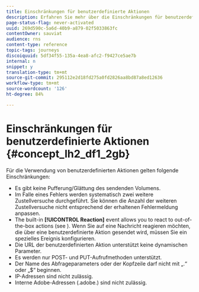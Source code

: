 ```yaml
---
title: Einschränkungen für benutzerdefinierte Aktionen
description: Erfahren Sie mehr über die Einschränkungen für benutzerdefinierte Aktionen
page-status-flag: never-activated
uuid: 269d590c-5a6d-40b9-a879-02f5033863fc
contentOwner: sauviat
audience: rns
content-type: reference
topic-tags: journeys
discoiquuid: 5df34f55-135a-4ea8-afc2-f9427ce5ae7b
internal: n
snippet: y
translation-type: tm+mt
source-git-commit: 295112e2d18fd275a0fd2826aa8bd87a8ed12636
workflow-type: tm+mt
source-wordcount: '126'
ht-degree: 84%

---
```



# Einschränkungen für benutzerdefinierte Aktionen {#concept_lh2_df1_2gb}

Für die Verwendung von benutzerdefinierten Aktionen gelten folgende Einschränkungen:

* Es gibt keine Pufferung/Glättung des sendenden Volumens.
* Im Falle eines Fehlers werden systematisch zwei weitere Zustellversuche durchgeführt. Sie können die Anzahl der weiteren Zustellversuche nicht entsprechend der erhaltenen Fehlermeldung anpassen.
* The built-in **[!UICONTROL Reaction]** event allows you to react to out-of-the-box actions (see [](../building-journeys/event-activities.md)). Wenn Sie auf eine Nachricht reagieren möchten, die über eine benutzerdefinierte Aktion gesendet wird, müssen Sie ein spezielles Ereignis konfigurieren.
* Die URL der benutzerdefinierten Aktion unterstützt keine dynamischen Parameter.
* Es werden nur POST- und PUT-Aufrufmethoden unterstützt.
* Der Name des Abfrageparameters oder der Kopfzeile darf nicht mit „.“ oder „$“ beginnen.
* IP-Adressen sind nicht zulässig.
* Interne Adobe-Adressen (.adobe.) sind nicht zulässig.

